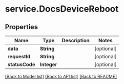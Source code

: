 # service.DocsDeviceReboot

## Properties
Name | Type | Description | Notes
------------ | ------------- | ------------- | -------------
**data** | **String** |  | [optional] 
**requestId** | **String** |  | [optional] 
**statusCode** | **Integer** |  | [optional] 

[[Back to Model list]](../README.md#documentation-for-models) [[Back to API list]](../README.md#documentation-for-api-endpoints) [[Back to README]](../README.md)



